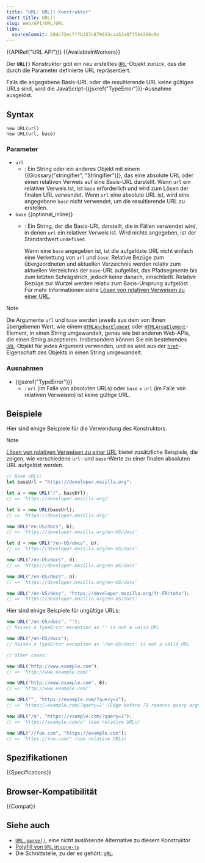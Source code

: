 ```yaml
---
title: "URL: URL() Konstruktor"
short-title: URL()
slug: Web/API/URL/URL
l10n:
  sourceCommit: 28dc72ec7ffb357c879915caa51a07f5b4396c9e
---
```


{{APIRef("URL API")}} {{AvailableInWorkers}}

Der **`URL()`** Konstruktor gibt ein neu erstelltes [`URL`](/de/docs/Web/API/URL)-Objekt zurück, das die durch die Parameter definierte URL repräsentiert.

Falls die angegebene Basis-URL oder die resultierende URL keine gültigen URLs sind, wird die JavaScript-{{jsxref("TypeError")}}-Ausnahme ausgelöst.

## Syntax

```js-nolint
new URL(url)
new URL(url, base)
```

### Parameter

- `url`
  - : Ein String oder ein anderes Objekt mit einem {{Glossary("stringifier", "Stringifier")}}, das eine absolute URL oder einen relativen Verweis auf eine Basis-URL darstellt.
    Wenn `url` ein relativer Verweis ist, ist `base` erforderlich und wird zum Lösen der finalen URL verwendet.
    Wenn `url` eine absolute URL ist, wird eine angegebene `base` nicht verwendet, um die resultierende URL zu erstellen.
- `base` {{optional_inline}}
  - : Ein String, der die Basis-URL darstellt, die in Fällen verwendet wird, in denen `url` ein relativer Verweis ist.
    Wird nichts angegeben, ist der Standardwert `undefined`.

    Wenn eine `base` angegeben ist, ist die aufgelöste URL nicht einfach eine Verkettung von `url` und `base`.
    Relative Bezüge zum übergeordneten und aktuellen Verzeichnis werden relativ zum aktuellen Verzeichnis der `base`-URL aufgelöst, das Pfadsegmente bis zum letzten Schrägstrich, jedoch keine danach, einschließt.
    Relative Bezüge zur Wurzel werden relativ zum Basis-Ursprung aufgelöst.
    Für mehr Informationen siehe [Lösen von relativen Verweisen zu einer URL](/de/docs/Web/API/URL_API/Resolving_relative_references).

> [!NOTE]
> Die Argumente `url` und `base` werden jeweils aus dem von Ihnen übergebenen Wert, wie einem [`HTMLAnchorElement`](/de/docs/Web/API/HTMLAnchorElement) oder [`HTMLAreaElement`](/de/docs/Web/API/HTMLAreaElement)-Element, in einen String umgewandelt, genau wie bei anderen Web-APIs, die einen String akzeptieren.
> Insbesondere können Sie ein bestehendes [`URL`](/de/docs/Web/API/URL)-Objekt für jedes Argument verwenden, und es wird aus der [`href`](/de/docs/Web/API/URL/href)-Eigenschaft des Objekts in einen String umgewandelt.

### Ausnahmen

- {{jsxref("TypeError")}}
  - : `url` (im Falle von absoluten URLs) oder `base` + `url` (im Falle von relativen Verweisen) ist keine gültige URL.

## Beispiele

Hier sind einige Beispiele für die Verwendung des Konstruktors.

> [!NOTE]
> [Lösen von relativen Verweisen zu einer URL](/de/docs/Web/API/URL_API/Resolving_relative_references) bietet zusätzliche Beispiele, die zeigen, wie verschiedene `url`- und `base`-Werte zu einer finalen absoluten URL aufgelöst werden.

```js
// Base URLs:
let baseUrl = "https://developer.mozilla.org";

let a = new URL("/", baseUrl);
// => 'https://developer.mozilla.org/'

let b = new URL(baseUrl);
// => 'https://developer.mozilla.org/'

new URL("en-US/docs", b);
// => 'https://developer.mozilla.org/en-US/docs'

let d = new URL("/en-US/docs", b);
// => 'https://developer.mozilla.org/en-US/docs'

new URL("/en-US/docs", d);
// => 'https://developer.mozilla.org/en-US/docs'

new URL("/en-US/docs", a);
// => 'https://developer.mozilla.org/en-US/docs'

new URL("/en-US/docs", "https://developer.mozilla.org/fr-FR/toto");
// => 'https://developer.mozilla.org/en-US/docs'
```

Hier sind einige Beispiele für ungültige URLs:

```js
new URL("/en-US/docs", "");
// Raises a TypeError exception as '' is not a valid URL

new URL("/en-US/docs");
// Raises a TypeError exception as '/en-US/docs' is not a valid URL

// Other cases:

new URL("http://www.example.com");
// => 'http://www.example.com/'

new URL("http://www.example.com", B);
// => 'http://www.example.com/'

new URL("", "https://example.com/?query=1");
// => 'https://example.com/?query=1' (Edge before 79 removes query arguments)

new URL("/a", "https://example.com/?query=1");
// => 'https://example.com/a' (see relative URLs)

new URL("//foo.com", "https://example.com");
// => 'https://foo.com/' (see relative URLs)
```

## Spezifikationen

{{Specifications}}

## Browser-Kompatibilität

{{Compat}}

## Siehe auch

- [`URL.parse()`](/de/docs/Web/API/URL/parse_static), eine nicht auslösende Alternative zu diesem Konstruktor
- [Polyfill von `URL` in `core-js`](https://github.com/zloirock/core-js#url-and-urlsearchparams)
- Die Schnittstelle, zu der es gehört: [`URL`](/de/docs/Web/API/URL).
